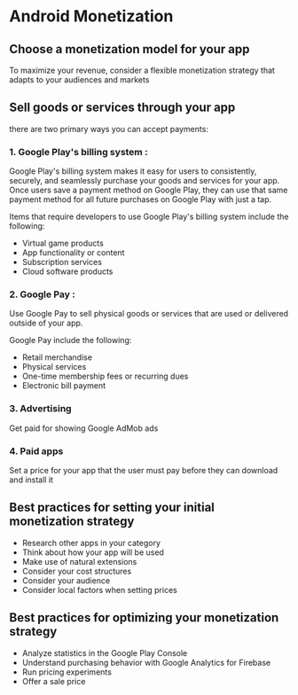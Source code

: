 # Android Monetization

## Choose a monetization model for your app 


To maximize your revenue, consider a flexible monetization strategy that adapts to your audiences and markets


## Sell goods or services through your app

 there are two primary ways you can accept payments: 
 
 ### 1. Google Play's billing system  : 

 Google Play's billing system makes it easy for users to consistently, securely, and seamlessly purchase your goods and services for your app. Once users save a payment method on Google Play, they can use that same payment method for all future purchases on Google Play with just a tap.

 Items that require developers to use Google Play's billing system include the following:

 * Virtual game products
* App functionality or content
* Subscription services
* Cloud software products

 ### 2. Google Pay : 

 Use Google Pay to sell physical goods or services that are used or delivered outside of your app.

 Google Pay include the following:


* Retail merchandise
* Physical services
* One-time membership fees or recurring dues
* Electronic bill payment

### 3. Advertising

Get paid for showing Google AdMob ads

### 4. Paid apps

Set a price for your app that the user must pay before they can download and install it

## Best practices for setting your initial monetization strategy

* Research other apps in your category
* Think about how your app will be used
* Make use of natural extensions
* Consider your cost structures
* Consider your audience
* Consider local factors when setting prices

## Best practices for optimizing your monetization strategy

* Analyze statistics in the Google Play Console
* Understand purchasing behavior with Google Analytics for Firebase
* Run pricing experiments
* Offer a sale price



